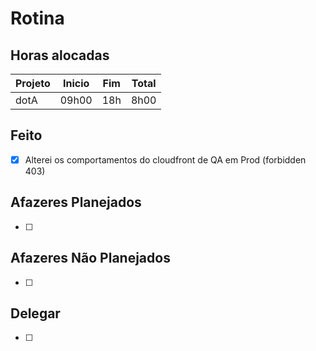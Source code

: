 # Rotina

## Horas alocadas

Projeto | Inicio | Fim | Total
--------|-------|-------|------
dotA    | 09h00 | 18h | 8h00

## Feito

- [x] Alterei os comportamentos do cloudfront de QA em Prod (forbidden 403)

## Afazeres Planejados

- [ ] 

## Afazeres Não Planejados

- [ ] 

## Delegar

- [ ] 

<!--stackedit_data:
eyJoaXN0b3J5IjpbMTk5Nzg2MzU4Myw5MDk2MjIwOTEsMTk1Mz
QzMDg4NSwtMzg4NTEwNDI5LC0xMjcyMDg2OTMsLTY5NjAwNjkw
MiwtNDY2NDIzNDQzLDIwOTU2NzAyODksMTI3NTc5NjY4LDI3MT
gxMDE5NywxMzA2NDgxMjcxLC0xMjg5MzkwNDQ3LDE4NjQwNDU2
OTYsLTM0MzkwMDQwMCwxMjk0MjY0MjY0LC0xMzg5OTEyMDg1LC
0xMzQyMjA1MDg5LC04MDUzODkyMTUsMTEwNjc5NjkzMSw3ODEx
NDkzMl19
-->